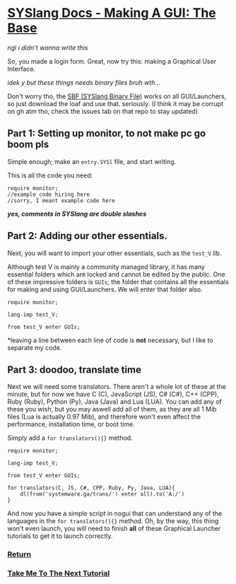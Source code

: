 # [SYSlang Docs - Making A GUI: The Base](https://jodri-code.github.io/sysl-docs/SYSlang/#index)

_ngl i didn't wanna write this_

So, you made a login form. Great, now try this: making a Graphical User Interface.

_idek y but these things needs binary files bruh wth..._

Don't worry tho, the [SBF (SYSlang Binary File)](https://github.com/CKStudios2018/SYSlang/blob/main/Core/trans-defs) works on all GUI/Launchers, so just download the loaf and use that. seriously. (I think it may be corrupt on gh atm tho, check the issues tab on that repo to stay updated)

## Part 1: Setting up monitor, to not make pc go boom pls

Simple enough; make an `entry.SYSl` file, and start writing.

This is all the code you need:
```SYSl
require monitor;
//example code hiring here
//sorry, I meant example code here
```
**_yes, comments in SYSlang are double slashes_**

## Part 2: Adding our other essentials.
Next, you will want to import your other essentials, such as the `test_V` lib.

Although test V is mainly a community managed library, it has many essential folders which are locked and cannot be edited by the public.
One of these impressive folders is `GUIs`; the folder that contains all the essentials for making and using GUI/Launchers. We will enter that folder also.
```
require monitor;

lang-imp test_V;

from test_V enter GUIs;
```
*leaving a line between each line of code is **not** necessary, but I like to separate my code.

## Part 3: doodoo, translate time

Next we will need some translators. There aren't a whole lot of these at the minute, but for now we have C (C), JavaScript (JS), C# (C#), C++ (CPP), Ruby (Ruby), Python (Py), Java (Java) and Lua (LUA).
You can add any of these you wish, but you may aswell add all of them, as they are all 1 Mib files (Lua is actually 0.97 Mib), and therefore won't even affect the performance, installation time, or boot time.

Simply add a `for translators(){}` method.
```
require monitor;

lang-imp test_V;

from test_V enter GUIs;

for translators(C, JS, C#, CPP, Ruby, Py, Java, LUA){
    dl(from('systemware.ga/trans/') enter all).to('A:/')
}
```
And now you have a simple script in nogui that can understand any of the languages in the `for translators(){}` method.
Oh, by the way, this thing won't even launch, you will need to finish **all** of these Graphical Launcher tutorials to get it to launch correctly.

### [Return](https://jodri-code.github.io/sysl-docs/SYSlang/#index)
### [Take Me To The Next Tutorial](https://jodri-code.github.io/sysl-docs/SYSlang/tutorials/GUI2)
